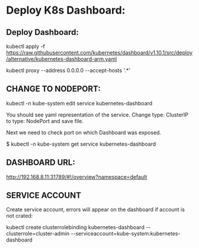 # Deploy K8s Dashboard:

## Deploy Dashboard:

kubectl apply -f https://raw.githubusercontent.com/kubernetes/dashboard/v1.10.1/src/deploy/alternative/kubernetes-dashboard-arm.yaml

kubectl proxy --address 0.0.0.0 --accept-hosts '.*' 

## CHANGE TO NODEPORT:

kubectl -n kube-system edit service kubernetes-dashboard

You should see yaml representation of the service. Change type: ClusterIP to type: NodePort and save file. 

Next we need to check port on which Dashboard was exposed.

$ kubectl -n kube-system get service kubernetes-dashboard

## DASHBOARD URL:

http://192.168.8.11:31789/#!/overview?namespace=default

## SERVICE ACCOUNT
Create service account, errors will appear on the dashboard if account is not crated:

kubectl create clusterrolebinding kubernetes-dashboard --clusterrole=cluster-admin --serviceaccount=kube-system:kubernetes-dashboard





